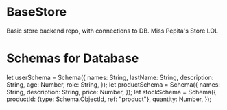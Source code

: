 # BaseStore
Basic store backend repo, with connections to DB. Miss Pepita's Store LOL
# Schemas for Database
let userSchema = Schema({
    names: String,
    lastName: String,
    description: String,
    age: Number,
    role: String,
});
let productSchema = Schema({
    names: String,
    description: String,
    price: Number,
});
let stockSchema = Schema({
    productId: {type: Schema.ObjectId, ref: "product"},
    quantity: Number,
});
